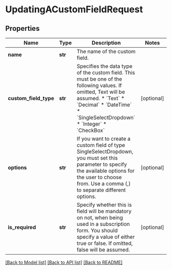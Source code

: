 # UpdatingACustomFieldRequest

## Properties
Name | Type | Description | Notes
------------ | ------------- | ------------- | -------------
**name** | **str** | The name of the custom field. | 
**custom_field_type** | **str** | Specifies the data type of the custom field. This must be one of the following values. If omitted, Text will be assumed. * &#x60;Text&#x60; * &#x60;Decimal&#x60; * &#x60;DateTime&#x60; * &#x60;SingleSelectDropdown&#x60; * &#x60;Integer&#x60; * &#x60;CheckBox&#x60; | [optional] 
**options** | **str** | If you want to create a custom field of type SingleSelectDropdown, you must set this parameter to specify the available options for the user to choose from. Use a comma (,) to separate different options. | [optional] 
**is_required** | **str** | Specify whether this is field will be mandatory on not, when being used in a subscription form. You should specify a value of either true or false. If omitted, false will be assumed. | [optional] 

[[Back to Model list]](../README.md#documentation-for-models) [[Back to API list]](../README.md#documentation-for-api-endpoints) [[Back to README]](../README.md)


